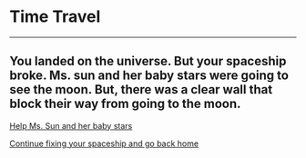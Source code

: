 # Time Travel
---

## You landed on the universe. But your spaceship broke. Ms. sun and her baby stars were going to see the moon. But, there was a clear wall that block their way from going to the moon.  
  
[Help Ms. Sun and her baby stars](solution-1.md)  
  
[Continue fixing your spaceship and go back home](solution-2.md)  

